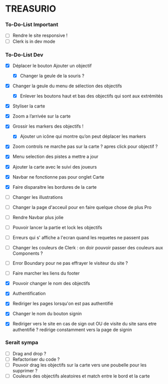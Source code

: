 # TREASURIO

### To-Do-List Important

- [ ] Rendre le site responsive !
- [ ] Clerk is in dev mode

### To-Do-List Dev

- [x] Déplacer le bouton Ajouter un objectif
  - [x] Changer la geule de la souris ?
- [x] Changer la geule du menu de sélection des objectifs
  - [x] Enlever les boutons haut et bas des objectifs qui sont aux extrémités
- [x] Styliser la carte
- [x] Zoom a l’arrivée sur la carte
- [x] Grossir les markers des objectifs !
  - [x] Ajouter un icône qui montre qu’on peut déplacer les markers
- [x] Zoom controls ne marche pas sur la carte ? apres click pour objectif ?
- [x] Menu selection des pistes a mettre a jour
- [x] Ajouter la carte avec le suivi des joueurs
- [x] Navbar ne fonctionne pas pour onglet Carte
- [x] Faire disparaitre les bordures de la carte
- [ ] Changer les illustrations
- [ ] Changer la page d'acceuil pour en faire quelque chose de plus Pro
- [ ] Rendre Navbar plus jolie
- [ ] Pouvoir lancer la partie et lock les objectifs
- [ ] Erreurs qui s' affiche a l'ecran quand les requetes ne passent pas
- [ ] Changer les couleurs de Clerk : on doir pouvoir passer des couleurs aux Components ?
- [ ] Error Boundary pour ne pas effrayer le visiteur du site ?
- [ ] Faire marcher les liens du footer

- [x] Pouvoir changer le nom des objectifs

- [x] Authentification
- [x] Rediriger les pages lorsqu'on est pas authentifié
- [x] Changer le nom du bouton signin
- [x] Rediriger vers le site en cas de sign out OU de visite du site sans etre authentifié ? redirige constamment vers la page de signin

### Serait sympa

- [ ] Drag and drop ?
- [ ] Refactoriser du code ?
- [ ] Pouvoir drag les objectifs sur la carte vers une poubelle pour les supprimer ?
- [ ] Couleurs des objectifs aleatoires et match entre le bord et la carte
